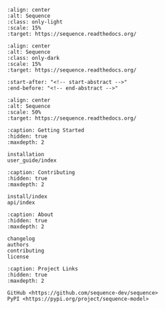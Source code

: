 ```{image} _static/sequence-logo-light.svg
:align: center
:alt: Sequence
:class: only-light
:scale: 15%
:target: https://sequence.readthedocs.org/
```

```{image} _static/sequence-logo-dark.svg
:align: center
:alt: Sequence
:class: only-dark
:scale: 15%
:target: https://sequence.readthedocs.org/
```

```{include} ../README.md
:start-after: "<!-- start-abstract -->"
:end-before: "<!-- end-abstract -->"
```

```{image} _static/sequence.png
:align: center
:alt: Sequence
:scale: 50%
:target: https://sequence.readthedocs.org/
```

```{toctree}
:caption: Getting Started
:hidden: true
:maxdepth: 2

installation
user_guide/index
```

```{toctree}
:caption: Contributing
:hidden: true
:maxdepth: 2

install/index
api/index
```

```{toctree}
:caption: About
:hidden: true
:maxdepth: 2

changelog
authors
contributing
license
```

```{toctree}
:caption: Project Links
:hidden: true
:maxdepth: 2

GitHub <https://github.com/sequence-dev/sequence>
PyPI <https://pypi.org/project/sequence-model>
```

